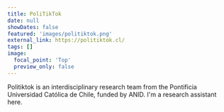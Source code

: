 ```yaml
---
title: PoliTikTok
date: null
showDates: false
featured: 'images/politiktok.png'
external_link: https://politiktok.cl/
tags: []
image:
  focal_point: 'Top'
  preview_only: false
---
```

Politiktok is an interdisciplinary research team from the Pontificia Universidad Católica de Chile, funded by ANID. I'm a research assistant here.
